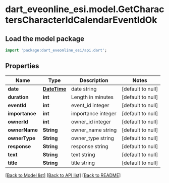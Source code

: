 # dart_eveonline_esi.model.GetCharactersCharacterIdCalendarEventIdOk

## Load the model package
```dart
import 'package:dart_eveonline_esi/api.dart';
```

## Properties
Name | Type | Description | Notes
------------ | ------------- | ------------- | -------------
**date** | [**DateTime**](DateTime.md) | date string | [default to null]
**duration** | **int** | Length in minutes | [default to null]
**eventId** | **int** | event_id integer | [default to null]
**importance** | **int** | importance integer | [default to null]
**ownerId** | **int** | owner_id integer | [default to null]
**ownerName** | **String** | owner_name string | [default to null]
**ownerType** | **String** | owner_type string | [default to null]
**response** | **String** | response string | [default to null]
**text** | **String** | text string | [default to null]
**title** | **String** | title string | [default to null]

[[Back to Model list]](../README.md#documentation-for-models) [[Back to API list]](../README.md#documentation-for-api-endpoints) [[Back to README]](../README.md)



